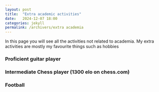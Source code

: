 ```yaml
---
layout: post
title:  "Extra academic activities"
date:   2024-12-07 18:00
categories: jekyll
permalink: /archivers/extra academia
---
```


In this page you will see all the activities not related to academia. My extra activities are mostly my favourite things such as hobbies

<!--more-->

### Proficient guitar player

### Intermediate Chess player (1300 elo on chess.com)

### Football




